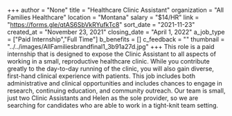+++
author = "None"
title = "Healthcare Clinic Assistant"
organization = "All Families Healthcare"
location = "Montana"
salary = "$14/HR"
link = "https://forms.gle/qtAS6SbVkRYufkTc8"
sort_date = "2021-11-23"
created_at = "November 23, 2021"
closing_date = "April 1, 2022"
a_job_type = ["Paid Internship","Full Time"]
b_benefits = []
c_feedback = ""
thumbnail = "../../images/AllFamiliesbrandfinal1_3b91a27d.jpg"
+++
This role is a paid internship that is designed to expose the Clinic Assistant to all aspects of working in a small, reproductive healthcare clinic. While you contribute greatly to the day-to-day running of the clinic, you will also gain diverse, first-hand clinical experience with patients. This job includes both administrative and clinical opportunities and includes chances to engage in research, continuing education, and community outreach. Our team is small, just two Clinic Assistants and Helen as the sole provider, so we are searching for candidates who are able to work in a tight-knit team setting. 